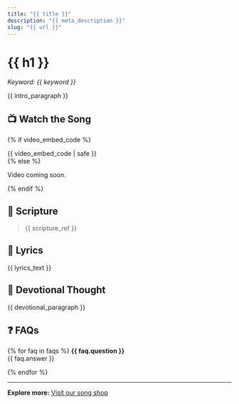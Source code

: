 ```yaml
---
title: "{{ title }}"
description: "{{ meta_description }}"
slug: "{{ url }}"
---
```


# {{ h1 }}

_Keyword: {{ keyword }}_

{{ intro_paragraph }}

## 📺 Watch the Song

{% if video_embed_code %}
<div class="video-container">
  {{ video_embed_code | safe }}
</div>
{% else %}
<p>Video coming soon.</p>
{% endif %}

## 📖 Scripture

> {{ scripture_ref }}

## 🎵 Lyrics

{{ lyrics_text }}

## 💬 Devotional Thought

{{ devotional_paragraph }}

## ❓ FAQs

{% for faq in faqs %}
**{{ faq.question }}**  
{{ faq.answer }}

{% endfor %}

---

**Explore more:** [Visit our song shop](https://seedskidsworship.com/shop)

<!-- Schema Markup -->

<script type="application/ld+json">
{
  "@context": "https://schema.org",
  "@type": "MusicRecording",
  "name": "{{ h1 }}",
  "byArtist": {
    "@type": "MusicGroup",
    "name": "Seeds Kids Worship"
  },
  "isFamilyFriendly": true,
  "url": "https://seedskidsworship.com{{ url }}"
}
</script>

<script type="application/ld+json">
{
  "@context": "https://schema.org",
  "@type": "FAQPage",
  "mainEntity": [
    {% for faq in faqs %}
    {
      "@type": "Question",
      "name": "{{ faq.question }}",
      "acceptedAnswer": {
        "@type": "Answer",
        "text": "{{ faq.answer }}"
      }
    }{% if not loop.last %},{% endif %}
    {% endfor %}
  ]
}
</script>